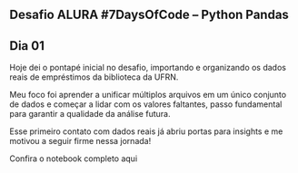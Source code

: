 ## Desafio ALURA #7DaysOfCode – Python Pandas

## Dia 01
Hoje dei o pontapé inicial no desafio, importando e organizando os dados reais de empréstimos da biblioteca da UFRN.

Meu foco foi aprender a unificar múltiplos arquivos em um único conjunto de dados e começar a lidar com os valores faltantes, passo fundamental para garantir a qualidade da análise futura.

Esse primeiro contato com dados reais já abriu portas para insights e me motivou a seguir firme nessa jornada!

Confira o notebook completo aqui

